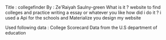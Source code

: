 Title : collegefinder
By : Ze'Raiyah Saulny-green
What is it ? website to find colleges and practice writing a essay or whatever you like
how did i do it ? i used a Api for the schools and Materialize you design my website

Used following data : College Scorecard Data from the U.S department of education
